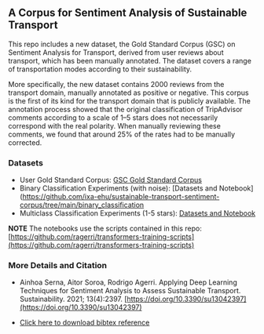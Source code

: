 ## A Corpus for Sentiment Analysis of Sustainable Transport

This repo includes a new dataset, the Gold Standard Corpus (GSC) on Sentiment Analysis for Transport, derived from user reviews about transport, which has been manually annotated. The dataset covers a range of transportation modes according to their sustainability.

More specifically, the new dataset contains 2000 reviews from the transport domain, manually annotated as positive or negative. This corpus is the first of its kind for the transport domain that is publicly available. The annotation process showed that the original classification of TripAdvisor comments according to a scale of 1–5 stars does not necessarily correspond with the real polarity. When manually reviewing these comments, we found that around 25% of the rates had to be manually corrected.

### Datasets

+ User Gold Standard Corpus: [GSC Gold Standard Corpus](https://github.com/ixa-ehu/sustainable-transport-sentiment-corpus/tree/main/ugc_gold_standard)
+ Binary Classification Experiments (with noise): [Datasets and Notebook](https://github.com/ixa-ehu/sustainable-transport-sentiment-corpus/tree/main/binary_classification
+ Multiclass Classification Experiments (1-5 stars): [Datasets and Notebook](https://github.com/ixa-ehu/sustainable-transport-sentiment-corpus/tree/main/multiclass_classification)

**NOTE** The notebooks use the scripts contained in this repo: [https://github.com/ragerri/transformers-training-scripts](https://github.com/ragerri/transformers-training-scripts)

### More Details and Citation

+ Ainhoa Serna, Aitor Soroa, Rodrigo Agerri. Applying Deep Learning Techniques for Sentiment Analysis to Assess Sustainable Transport. Sustainability. 2021; 13(4):2397. [https://doi.org/10.3390/su13042397](https://doi.org/10.3390/su13042397)

+ [Click here to download bibtex reference](https://github.com/ixa-ehu/sustainable-transport-sentiment-corpus/blob/main/reference.bib)
